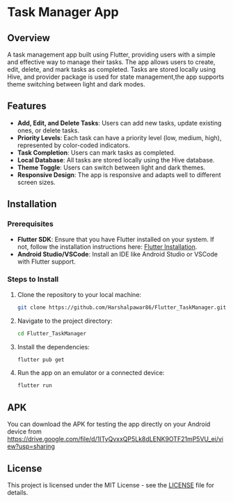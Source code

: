 # Task Manager App

## Overview
A task management app built using Flutter, providing users with a simple and effective way to manage their tasks. The app allows users to create, edit, delete, and mark tasks as completed. Tasks are stored locally using Hive, and provider package is used for state management,the app supports theme switching between light and dark modes.

## Features
- **Add, Edit, and Delete Tasks**: Users can add new tasks, update existing ones, or delete tasks.
- **Priority Levels**: Each task can have a priority level (low, medium, high), represented by color-coded indicators.
- **Task Completion**: Users can mark tasks as completed.
- **Local Database**: All tasks are stored locally using the Hive database.
- **Theme Toggle**: Users can switch between light and dark themes.
- **Responsive Design**: The app is responsive and adapts well to different screen sizes.

## Installation

### Prerequisites
- **Flutter SDK**: Ensure that you have Flutter installed on your system. If not, follow the installation instructions here: [Flutter Installation](https://flutter.dev/docs/get-started/install).
- **Android Studio/VSCode**: Install an IDE like Android Studio or VSCode with Flutter support.

### Steps to Install
1. Clone the repository to your local machine:
    ```bash
    git clone https://github.com/Harshalpawar86/Flutter_TaskManager.git
    ```

2. Navigate to the project directory:
    ```bash
    cd Flutter_TaskManager
    ```

3. Install the dependencies:
    ```bash
    flutter pub get
    ```

4. Run the app on an emulator or a connected device:
    ```bash
    flutter run
    ```

## APK
You can download the APK for testing the app directly on your Android device from https://drive.google.com/file/d/1ITyQvxxQP5Lk8dLENK9OTF21mP5VU_ei/view?usp=sharing

## License
This project is licensed under the MIT License - see the [LICENSE](LICENSE) file for details.
